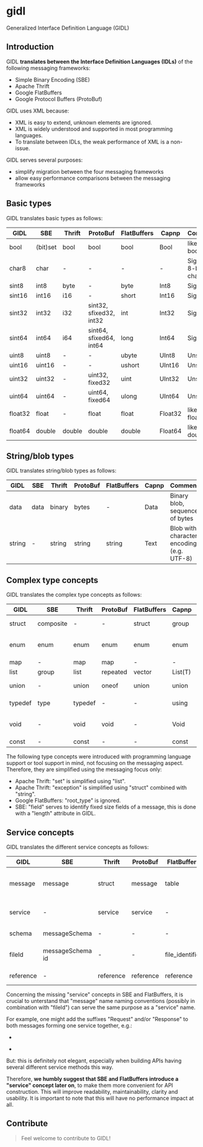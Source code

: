 # gidl
Generalized Interface Definition Language (GIDL)

## Introduction
GIDL **translates between the Interface Definition Languages (IDLs)** of the following messaging frameworks:
- Simple Binary Encoding (SBE)
- Apache Thrift
- Google FlatBuffers
- Google Protocol Buffers (ProtoBuf)

GIDL uses XML because:
- XML is easy to extend, unknown elements are ignored.
- XML is widely understood and supported in most programming languages.
- To translate between IDLs, the weak performance of XML is a non-issue.

GIDL serves several purposes:
- simplify migration between the four messaging frameworks
- allow easy performance comparisons between the messaging frameworks

## Basic types
GIDL translates basic types as follows:

GIDL    |SBE     |Thrift |ProtoBuf                |FlatBuffers |Capnp   |Comment
--------|--------|-------|------------------------|------------|--------|----
bool    |(bit)set|bool   |bool                    |bool        |Bool    |like Java boolean
char8   |char    |-      |-                       |-           |-       |Signed 8-bit char
sint8   |int8    |byte   |-                       |byte        |Int8    |Signed
sint16  |int16   |i16    |-                       |short       |Int16   |Signed
sint32  |int32   |i32    |sint32, sfixed32, int32 |int         |Int32   |Signed
sint64  |int64   |i64    |sint64, sfixed64, int64 |long        |Int64   |Signed
uint8   |uint8   |-      |-                       |ubyte       |UInt8   |Unsigned
uint16  |uint16  |-      |-                       |ushort      |UInt16  |Unsigned
uint32  |uint32  |-      |uint32, fixed32         |uint        |UInt32  |Unsigned
uint64  |uint64  |-      |uint64, fixed64         |ulong       |UInt64  |Unsigned
float32 |float   |-      |float                   |float       |Float32 |like Java float
float64 |double  |double |double                  |double      |Float64 |like Java double


## String/blob types
GIDL translates string/blob types as follows:

GIDL    |SBE     |Thrift |ProtoBuf |FlatBuffers |Capnp   |Comment
--------|--------|-------|---------|------------|--------|----
data    |data    |binary |bytes    |-           |Data    |Binary blob, sequence of bytes
string  |-       |string |string   |string      |Text    |Blob with character encoding (e.g. UTF-8)


## Complex type  concepts
GIDL translates the complex type concepts as follows:

GIDL   |SBE       |Thrift    |ProtoBuf |FlatBuffers |Capnp   |Comment
-------|----------|----------|---------|------------|--------|------------------------
struct |composite |-         |-        |struct      |group   |set of fields that are encapsulated
enum   |enum      |enum      |enum     |enum        |enum    |wow, the only concept present in all IDLs
map    |-         |map       |map      |-           |-       |like Java Map
list   |group     |list      |repeated |vector      |List(T) |like Java List
union  |-         |union     |oneof    |union       |union   |like C union (alternative space)
typedef|type      |typedef   |-        |-           |using   |Renaming primitive types
void   |-         |void      |void     |-           |Void    |like Java void, only needed for services/interfaces
const  |-         |const     |-        |-           |const   |constant value

The following type concepts were introduced with programming language support or tool support in mind, not focusing on the messaging aspect.
Therefore, they are simplified using the messaging focus only:
- Apache Thrift: "set" is simplified using "list".
- Apache Thrift: "exception" is simplified using "struct" combined with "string".
- Google FlatBuffers: "root_type" is ignored.
- SBE: "field" serves to identify fixed size fields of a message, this is done with a "length" attribute in GIDL.


## Service concepts
GIDL translates the different service concepts as follows:

GIDL      |SBE              |Thrift    |ProtoBuf    |FlatBuffers     |Capnp         |Comment
----------|-----------------|----------|------------|----------------|--------------|------------------
message   |message          |struct    |message     |table           |struct        |encapsulated one transmitted message
service   |-                |service   |service     |-               |interface     |collection of service methods
schema    |messageSchema    |-         |-           |-               |-             |Root XML element
fileId    |messageSchema id |-         |-           |file_identifier |@ (unique id) |unique file ID
reference |-                |reference |reference   |reference       |reference     |references an interface/table

Concerning the missing "service" concepts in  SBE and FlatBuffers, it is crucial to unterstand that "message" name naming conventions (possibly in combination with "fileId") can serve the same purpose as a "service" name.

For example, one might add the suffixes "Request" and/or "Response" to both messages forming one service together, e.g.:
- ```GetQuoteRequest    (as the message/table name)
- ```GetQuoteResponse   (as the message/table name)

But: this is definitely not elegant, especially when building APIs having several different service methods this way.

Therefore, **we humbly suggest that SBE and FlatBuffers introduce a "service" concept later on**, to make them more convenient for API construction.
This will improve readability, maintainability, clarity and usability. It is important to note that this will have no performance impact at all.

## Contribute
> Feel welcome to contribute to GIDL!
